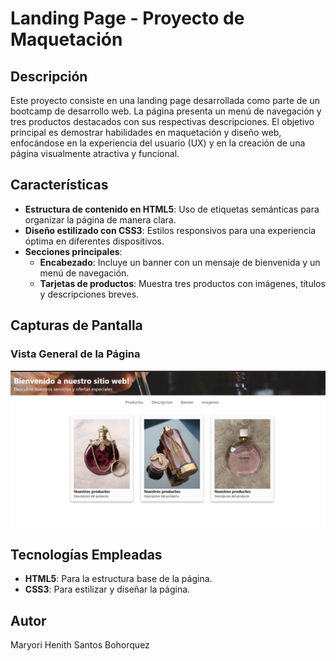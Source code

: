# **Landing Page - Proyecto de Maquetación**

## **Descripción**
Este proyecto consiste en una landing page desarrollada como parte de un bootcamp de desarrollo web. La página presenta un menú de navegación y tres productos destacados con sus respectivas descripciones. El objetivo principal es demostrar habilidades en maquetación y diseño web, enfocándose en la experiencia del usuario (UX) y en la creación de una página visualmente atractiva y funcional.

## **Características**
- **Estructura de contenido en HTML5**: Uso de etiquetas semánticas para organizar la página de manera clara.
- **Diseño estilizado con CSS3**: Estilos responsivos para una experiencia óptima en diferentes dispositivos.
- **Secciones principales**:
  - **Encabezado**: Incluye un banner con un mensaje de bienvenida y un menú de navegación.
  - **Tarjetas de productos**: Muestra tres productos con imágenes, títulos y descripciones breves.

## **Capturas de Pantalla**

### Vista General de la Página
![Vista general](screenshots/Prueba.png)

## **Tecnologías Empleadas**
- **HTML5**: Para la estructura base de la página.
- **CSS3**: Para estilizar y diseñar la página.

## **Autor**
Maryori Henith Santos Bohorquez

